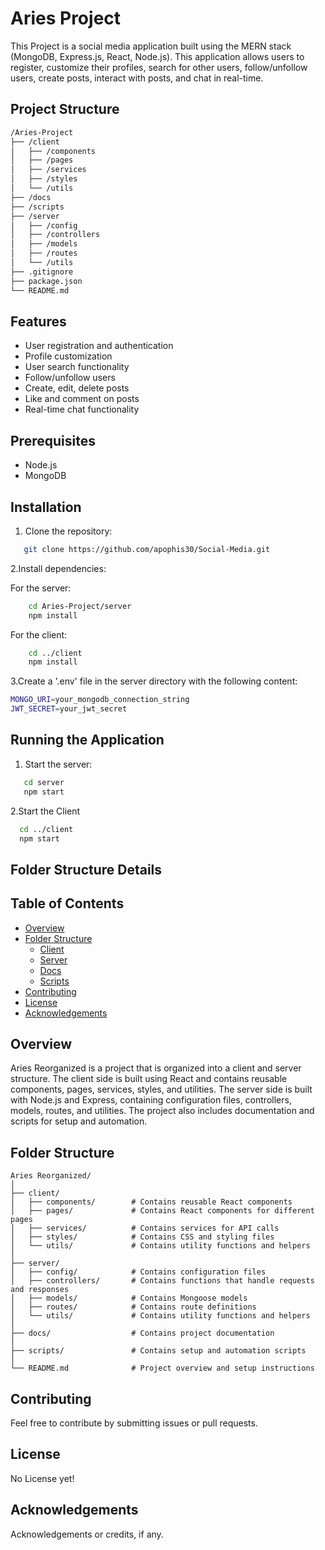 # Aries Project

This Project is a social media application built using the MERN stack (MongoDB, Express.js, React, Node.js). This application allows users to register, customize their profiles, search for other users, follow/unfollow users, create posts, interact with posts, and chat in real-time.

## Project Structure
```sh
/Aries-Project
├── /client
│   ├── /components
│   ├── /pages
│   ├── /services
│   ├── /styles
│   └── /utils
├── /docs
├── /scripts
├── /server
│   ├── /config
│   ├── /controllers
│   ├── /models
│   ├── /routes
│   └── /utils
├── .gitignore
├── package.json
└── README.md
```

## Features

- User registration and authentication
- Profile customization
- User search functionality
- Follow/unfollow users
- Create, edit, delete posts
- Like and comment on posts
- Real-time chat functionality

## Prerequisites

- Node.js
- MongoDB

## Installation

1. Clone the repository:
```sh
   git clone https://github.com/apophis30/Social-Media.git
```
2.Install dependencies:

For the server:
```sh
    cd Aries-Project/server
    npm install
```
For the client:
```sh
    cd ../client
    npm install
```
3.Create a '.env' file in the server directory with the following content:
```sh
MONGO_URI=your_mongodb_connection_string
JWT_SECRET=your_jwt_secret
```
## Running the Application
1. Start the server:
```sh
   cd server
   npm start
```
2.Start the Client
```sh
  cd ../client
  npm start
```

## Folder Structure Details

## Table of Contents
- [Overview](#overview)
- [Folder Structure](#folder-structure)
  - [Client](#client)
  - [Server](#server)
  - [Docs](#docs)
  - [Scripts](#scripts)
- [Contributing](#contributing)
- [License](#license)
- [Acknowledgements](#acknowledgements)

## Overview
Aries Reorganized is a project that is organized into a client and server structure. The client side is built using React and contains reusable components, pages, services, styles, and utilities. The server side is built with Node.js and Express, containing configuration files, controllers, models, routes, and utilities. The project also includes documentation and scripts for setup and automation.

## Folder Structure
```plaintext
Aries Reorganized/
│
├── client/
│   ├── components/        # Contains reusable React components
│   ├── pages/             # Contains React components for different pages
│   ├── services/          # Contains services for API calls
│   ├── styles/            # Contains CSS and styling files
│   └── utils/             # Contains utility functions and helpers
│
├── server/
│   ├── config/            # Contains configuration files
│   ├── controllers/       # Contains functions that handle requests and responses
│   ├── models/            # Contains Mongoose models
│   ├── routes/            # Contains route definitions
│   └── utils/             # Contains utility functions and helpers
│
├── docs/                  # Contains project documentation
│
├── scripts/               # Contains setup and automation scripts
│
└── README.md              # Project overview and setup instructions
```
## Contributing
Feel free to contribute by submitting issues or pull requests.

## License
No License yet!

## Acknowledgements
Acknowledgements or credits, if any.


